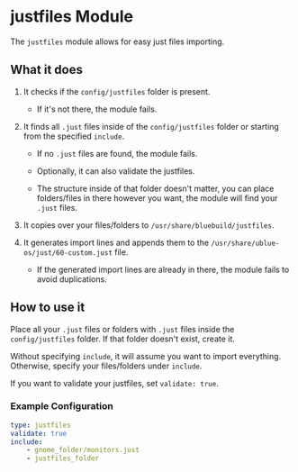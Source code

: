 # justfiles Module

The `justfiles` module allows for easy just files importing.

## What it does

1. It checks if the `config/justfiles` folder is present.
    
    * If it's not there, the module fails.

2. It finds all `.just` files inside of the `config/justfiles` folder or starting from the specified `include`.
    * If no `.just` files are found, the module fails.

    * Optionally, it can also validate the justfiles.

    * The structure inside of that folder doesn't matter, you can place folders/files in there however you want, the module will find your `.just` files.

3. It copies over your files/folders to `/usr/share/bluebuild/justfiles`.

4. It generates import lines and appends them to the `/usr/share/ublue-os/just/60-custom.just` file.
    
    * If the generated import lines are already in there, the module fails to avoid duplications. 

## How to use it

Place all your `.just` files or folders with `.just` files inside the `config/justfiles` folder. If that folder doesn't exist, create it.

Without specifying `include`, it will assume you want to import everything. Otherwise, specify your files/folders under `include`.

If you want to validate your justfiles, set `validate: true`.

### Example Configuration

```yaml
type: justfiles
validate: true
include:
    - gnome_folder/monitors.just
    - justfiles_folder
```